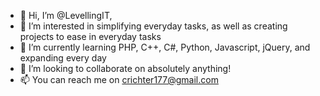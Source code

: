 - 👋 Hi, I’m @LevellingIT,
- 👀 I’m interested in simplifying everyday tasks, as well as creating projects to ease in everyday tasks
- 🌱 I’m currently learning PHP, C++, C#, Python, Javascript, jQuery, and expanding every day 
- 💞️ I’m looking to collaborate on absolutely anything!
- 📫 You can reach me on crichter177@gmail.com

<!---
LevellingIT/LevellingIT is a ✨ special ✨ repository because its `README.md` (this file) appears on your GitHub profile.
You can click the Preview link to take a look at your changes.
--->
